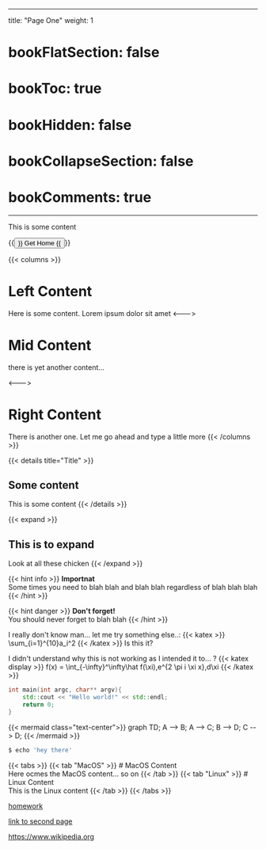 
---
title: "Page One"
weight: 1
# bookFlatSection: false
# bookToc: true
# bookHidden: false
# bookCollapseSection: false
# bookComments: true
---


This is some content

{{<button relref="/" >}} Get Home {{</button >}}

{{< columns >}}
# Left Content

Here is some content. Lorem ipsum dolor sit amet
<--->

# Mid Content
there is yet another content...

<--->

# Right Content
There is another one. Let me go ahead and type a little more
{{< /columns >}}

{{< details title="Title" >}}
## Some content
This is some content
{{< /details >}}


{{< expand >}}
## This is to expand
Look at all these chicken
{{< /expand >}}

{{< hint info >}}
**Importnat**  
Some times you need to blah blah and blah blah regardless of blah blah blah
{{< /hint >}}

{{< hint danger >}}
**Don't forget!**  
You should never forget to blah blah
{{< /hint >}}

I really don't know man... let me try something else..:
{{< katex >}}
\sum_{i=1}^{10}a_i^2 
{{< /katex >}}
Is this it?

I didn't understand why this is not working as I intended it to... ? 
{{< katex display >}}
f(x) = \int_{-\infty}^\infty\hat f(\xi)\,e^{2 \pi i \xi x}\,d\xi
{{< /katex >}}

```cpp
int main(int argc, char** argv){
    std::cout << "Hello world!" << std::endl;
    return 0;
}
```

{{< mermaid class="text-center">}}
graph TD;
    A --> B;
    A --> C;
    B --> D;
    C --> D;
{{< /mermaid >}}

```bash
$ echo 'hey there'
```

{{< tabs >}}
{{< tab "MacOS" >}} # MacOS Content  
Here ocmes the MacOS content... so on
{{< /tab >}}
{{< tab "Linux" >}} # Linux Content  
This is the Linux content
{{< /tab >}}
{{< /tabs >}}


[homework](/something.pdf)


[link to second page](/competitive-programming-docs/docs/page-two)  

<https://www.wikipedia.org>




